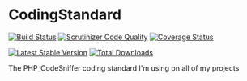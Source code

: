 # CodingStandard
[![Build Status](https://travis-ci.org/aik099/CodingStandard.png?branch=master)](https://travis-ci.org/aik099/CodingStandard)
[![Scrutinizer Code Quality](https://scrutinizer-ci.com/g/aik099/CodingStandard/badges/quality-score.png?s=dfdd7644537b5c57bfc551a640d91e645fcff979)](https://scrutinizer-ci.com/g/aik099/CodingStandard/)
[![Coverage Status](https://coveralls.io/repos/aik099/CodingStandard/badge.png?branch=master)](https://coveralls.io/r/aik099/CodingStandard?branch=master)

[![Latest Stable Version](https://poser.pugx.org/aik099/CodingStandard/v/stable.png)](https://packagist.org/packages/aik099/CodingStandard)
[![Total Downloads](https://poser.pugx.org/aik099/CodingStandard/downloads.png)](https://packagist.org/packages/aik099/CodingStandard)

The PHP_CodeSniffer coding standard I'm using on all of my projects

